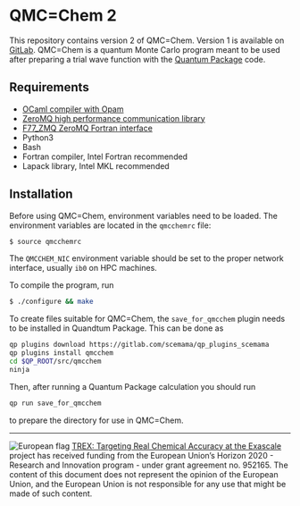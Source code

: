 QMC=Chem 2
==========

This repository contains version 2 of QMC=Chem.
Version 1 is available on [GitLab](https://gitlab.com/scemama/qmcchem).
QMC=Chem is a quantum Monte Carlo program meant to be used after
preparing a trial wave function with the
[Quantum Package](https://github.com/quantumpackage/qp2) code.


Requirements
------------

* [OCaml compiler with Opam](http://github.com/ocaml)
* [ZeroMQ high performance communication library](http://www.zeromq.org)
* [F77_ZMQ ZeroMQ Fortran interface](http://github.com/zeromq/f77_zmq/)
* Python3
* Bash
* Fortran compiler, Intel Fortran recommended
* Lapack library, Intel MKL recommended


Installation
------------

Before using QMC=Chem, environment variables need to be loaded. The
environment variables are located in the `qmcchemrc` file:

```bash
$ source qmcchemrc
```

The `QMCCHEM_NIC` environment variable should be set to the proper network interface,
usually `ib0` on HPC machines.

To compile the program, run

```bash
$ ./configure && make
```

To create files suitable for QMC=Chem, the `save_for_qmcchem` plugin
needs to be installed in Quandtum Package. This can be done as
```bash
qp plugins download https://gitlab.com/scemama/qp_plugins_scemama
qp plugins install qmcchem
cd $QP_ROOT/src/qmcchem
ninja
```

Then, after running a Quantum Package calculation you should run
```bash
qp run save_for_qmcchem
```
to prepare the directory for use in QMC=Chem.




-----------------
![European flag](https://trex-coe.eu/sites/default/files/inline-images/euflag.jpg)
[TREX: Targeting Real Chemical Accuracy at the Exascale](https://trex-coe.eu) project has received funding from the European Union’s Horizon 2020 - Research and Innovation program - under grant agreement no. 952165. The content of this document does not represent the opinion of the European Union, and the European Union is not responsible for any use that might be made of such content.
